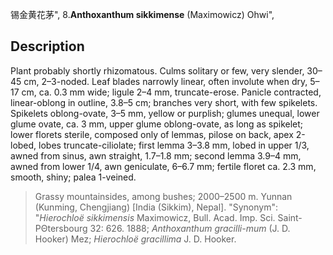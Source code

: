 锡金黄花茅",
8.**Anthoxanthum sikkimense** (Maximowicz) Ohwi",

## Description
Plant probably shortly rhizomatous. Culms solitary or few, very slender, 30–45 cm, 2–3-noded. Leaf blades narrowly linear, often involute when dry, 5–17 cm, ca. 0.3 mm wide; ligule 2–4 mm, truncate-erose. Panicle contracted, linear-oblong in outline, 3.8–5 cm; branches very short, with few spikelets. Spikelets oblong-ovate, 3–5 mm, yellow or purplish; glumes unequal, lower glume ovate, ca. 3 mm, upper glume oblong-ovate, as long as spikelet; lower florets sterile, composed only of lemmas, pilose on back, apex 2-lobed, lobes truncate-ciliolate; first lemma 3–3.8 mm, lobed in upper 1/3, awned from sinus, awn straight, 1.7–1.8 mm; second lemma 3.9–4 mm, awned from lower 1/4, awn geniculate, 6–6.7 mm; fertile floret ca. 2.3 mm, smooth, shiny; palea 1-veined.

> Grassy mountainsides, among bushes; 2000–2500 m. Yunnan (Kunming, Chengjiang) [India (Sikkim), Nepal].
  "Synonym": "*Hierochloë sikkimensis* Maximowicz, Bull. Acad. Imp. Sci. Saint-PΘtersbourg 32: 626. 1888; *Anthoxanthum gracilli-mum* (J. D. Hooker) Mez; *Hierochloë gracillima* J. D. Hooker.
